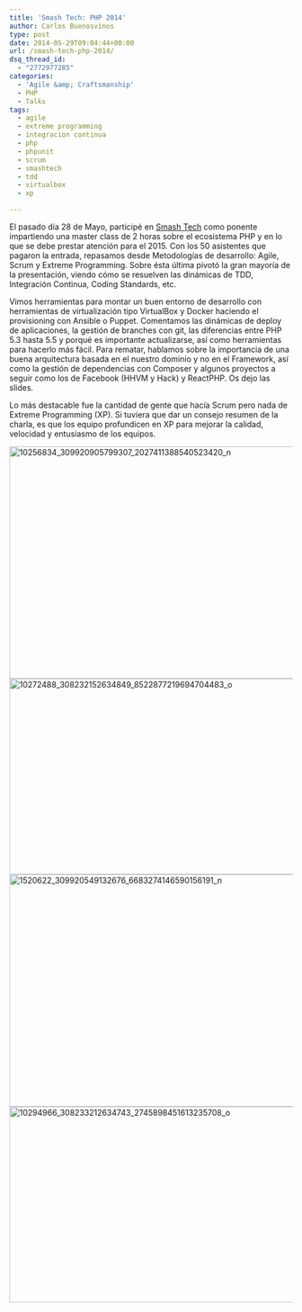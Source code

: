 ```yaml
---
title: 'Smash Tech: PHP 2014'
author: Carlos Buenosvinos
type: post
date: 2014-05-29T09:04:44+00:00
url: /smash-tech-php-2014/
dsq_thread_id:
  - "2772977285"
categories:
  - 'Agile &amp; Craftsmanship'
  - PHP
  - Talks
tags:
  - agile
  - extreme programming
  - integracion continua
  - php
  - phpunit
  - scrum
  - smashtech
  - tdd
  - virtualbox
  - xp

---
```

El pasado día 28 de Mayo, participé en <a href="http://smash-tech.com/" target="_blank">Smash Tech</a> como ponente impartiendo una master class de 2 horas sobre el ecosistema PHP y en lo que se debe prestar atención para el 2015. Con los 50 asistentes que pagaron la entrada, repasamos desde Metodologías de desarrollo: Agile, Scrum y Extreme Programming. Sobre ésta última pivotó la gran mayoría de la presentación, viendo cómo se resuelven las dinámicas de TDD, Integración Continua, Coding Standards, etc.

<!--more-->

Vimos herramientas para montar un buen entorno de desarrollo con herramientas de virtualización tipo VirtualBox y Docker haciendo el provisioning con Ansible o Puppet. Comentamos las dinámicas de deploy de aplicaciones, la gestión de branches con git, las diferencias entre PHP 5.3 hasta 5.5 y porqué es importante actualizarse, así como herramientas para hacerlo más fácil. Para rematar, hablamos sobre la importancia de una buena arquitectura basada en el nuestro dominio y no en el Framework, así como la gestión de dependencias con Composer y algunos proyectos a seguir como los de Facebook (HHVM y Hack) y ReactPHP. Os dejo las slides.

Lo más destacable fue la cantidad de gente que hacía Scrum pero nada de Extreme Programming (XP). Si tuviera que dar un consejo resumen de la charla, es que los equipo profundicen en XP para mejorar la calidad, velocidad y entusiasmo de los equipos.

[<img class="alignnone size-full wp-image-441" src="https://i0.wp.com/carlosbuenosvinos.com/posts/images/2014/05/10256834_309920905799307_2027411388540523420_n.jpg?resize=620%2C413" alt="10256834_309920905799307_2027411388540523420_n" width="620" height="413" srcset="https://i0.wp.com/carlosbuenosvinos.com/posts/images/2014/05/10256834_309920905799307_2027411388540523420_n.jpg?w=900&ssl=1 900w, https://i0.wp.com/carlosbuenosvinos.com/posts/images/2014/05/10256834_309920905799307_2027411388540523420_n.jpg?resize=300%2C200&ssl=1 300w" sizes="(max-width: 620px) 100vw, 620px" data-recalc-dims="1" />][1] [<img class="alignnone size-large wp-image-442" src="https://i2.wp.com/carlosbuenosvinos.com/posts/images/2014/05/10272488_308232152634849_8522877219694704483_o-1024x576.jpg?resize=620%2C348" alt="10272488_308232152634849_8522877219694704483_o" width="620" height="348" srcset="https://i1.wp.com/carlosbuenosvinos.com/posts/images/2014/05/10272488_308232152634849_8522877219694704483_o.jpg?resize=1024%2C576&ssl=1 1024w, https://i1.wp.com/carlosbuenosvinos.com/posts/images/2014/05/10272488_308232152634849_8522877219694704483_o.jpg?resize=300%2C168&ssl=1 300w, https://i1.wp.com/carlosbuenosvinos.com/posts/images/2014/05/10272488_308232152634849_8522877219694704483_o.jpg?w=1240&ssl=1 1240w, https://i1.wp.com/carlosbuenosvinos.com/posts/images/2014/05/10272488_308232152634849_8522877219694704483_o.jpg?w=1860&ssl=1 1860w" sizes="(max-width: 620px) 100vw, 620px" data-recalc-dims="1" />][2] [<img class="alignnone size-large wp-image-443" src="https://i2.wp.com/carlosbuenosvinos.com/posts/images/2014/05/1520622_309920549132676_6683274146590156191_n.jpg?resize=620%2C413" alt="1520622_309920549132676_6683274146590156191_n" width="620" height="413" srcset="https://i2.wp.com/carlosbuenosvinos.com/posts/images/2014/05/1520622_309920549132676_6683274146590156191_n.jpg?w=900&ssl=1 900w, https://i2.wp.com/carlosbuenosvinos.com/posts/images/2014/05/1520622_309920549132676_6683274146590156191_n.jpg?resize=300%2C200&ssl=1 300w" sizes="(max-width: 620px) 100vw, 620px" data-recalc-dims="1" />][3] [<img class="alignnone size-large wp-image-444" src="https://i0.wp.com/carlosbuenosvinos.com/posts/images/2014/05/10294966_308233212634743_2745898451613235708_o-1024x576.jpg?resize=620%2C348" alt="10294966_308233212634743_2745898451613235708_o" width="620" height="348" srcset="https://i0.wp.com/carlosbuenosvinos.com/posts/images/2014/05/10294966_308233212634743_2745898451613235708_o.jpg?resize=1024%2C576&ssl=1 1024w, https://i0.wp.com/carlosbuenosvinos.com/posts/images/2014/05/10294966_308233212634743_2745898451613235708_o.jpg?resize=300%2C168&ssl=1 300w, https://i0.wp.com/carlosbuenosvinos.com/posts/images/2014/05/10294966_308233212634743_2745898451613235708_o.jpg?w=1240&ssl=1 1240w, https://i0.wp.com/carlosbuenosvinos.com/posts/images/2014/05/10294966_308233212634743_2745898451613235708_o.jpg?w=1860&ssl=1 1860w" sizes="(max-width: 620px) 100vw, 620px" data-recalc-dims="1" />][4]

 [1]: https://i0.wp.com/carlosbuenosvinos.com/posts/images/2014/05/10256834_309920905799307_2027411388540523420_n.jpg
 [2]: https://i1.wp.com/carlosbuenosvinos.com/posts/images/2014/05/10272488_308232152634849_8522877219694704483_o.jpg
 [3]: https://i2.wp.com/carlosbuenosvinos.com/posts/images/2014/05/1520622_309920549132676_6683274146590156191_n.jpg
 [4]: https://i0.wp.com/carlosbuenosvinos.com/posts/images/2014/05/10294966_308233212634743_2745898451613235708_o.jpg